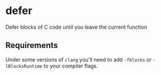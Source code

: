 # defer
Defer blocks of C code until you leave the current function

## Requirements
Under some versions of `clang` you'll need to add `-fblocks` or `-lBlocksRuntime` to your compiler flags.
